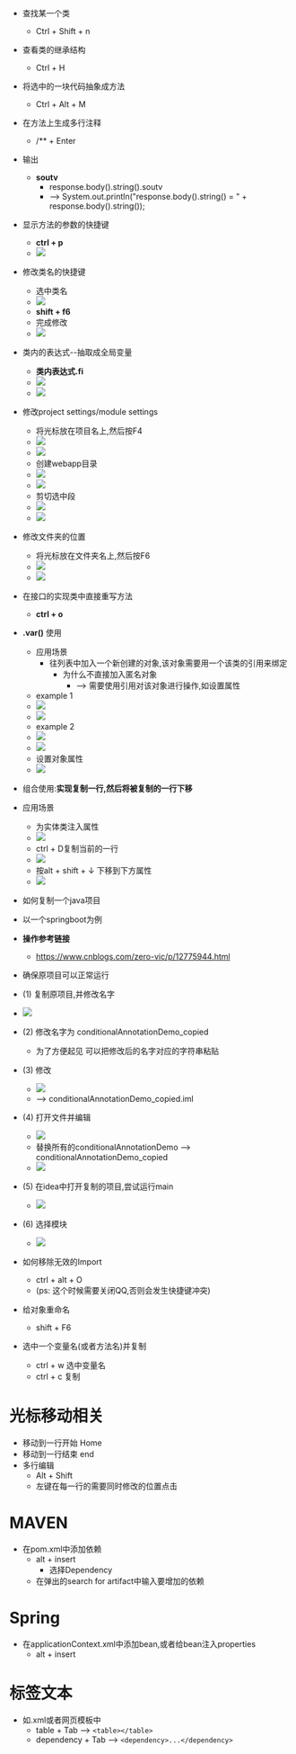 - 查找某一个类
  - Ctrl + Shift + n
- 查看类的继承结构
  - Ctrl + H
- 将选中的一块代码抽象成方法
  - Ctrl + Alt + M
- 在方法上生成多行注释
  - /** + Enter 
- 输出
  - **soutv**
    - response.body().string().soutv
    - --> System.out.println("response.body().string() = " + response.body().string());
 
- 显示方法的参数的快捷键
  - **ctrl + p** 
  - <img src ="./photos/shotcut/1.png"/>
- 修改类名的快捷键
  - 选中类名
  - <img src ="./photos/shotcut/2.png"/>
  - **shift + f6**
  - 完成修改
  - <img src ="./photos/shotcut/3.png"/>
- 类内的表达式--抽取成全局变量
  - **类内表达式.fi**
  - <img src ="./photos/shotcut/4.png"/>
  - <img src ="./photos/shotcut/5.png"/>

- 修改project settings/module settings
  - 将光标放在项目名上,然后按F4
  - <img src ="./photos/shotcut/6.png"/>
  - <img src ="./photos/shotcut/7.png"/>
  - 创建webapp目录
  - <img src ="./photos/shotcut/8.png"/>
  - <img src ="./photos/shotcut/9.png"/>
  - 剪切选中段
  - <img src ="./photos/shotcut/10.png"/>
  - <img src ="./photos/shotcut/11.png"/>

- 修改文件夹的位置
  - 将光标放在文件夹名上,然后按F6
  - <img src ="./photos/shotcut/12.png"/>  
  - <img src ="./photos/shotcut/13.png"/>  

- 在接口的实现类中直接重写方法
  - **ctrl + o**
- **.var()** 使用 
  - 应用场景
    - 往列表中加入一个新创建的对象,该对象需要用一个该类的引用来绑定
      - 为什么不直接加入匿名对象
        - --> 需要使用引用对该对象进行操作,如设置属性
  - example 1 
  - <img src ="./photos/shotcut/14.png"/>  
  - <img src ="./photos/shotcut/15.png"/>  
  - example 2
  - <img src ="./photos/shotcut/25.png"/> 
  - <img src ="./photos/shotcut/26.png"/>
  - 设置对象属性
  - <img src ="./photos/shotcut/27.png"/>
- 组合使用:**实现复制一行,然后将被复制的一行下移**
- 应用场景
  - 为实体类注入属性
  - <img src ="./photos/shotcut/16.png"/>
  - ctrl + D复制当前的一行
  - <img src ="./photos/shotcut/17.png"/>
  - 按alt + shift + ↓ 下移到下方属性
  - <img src ="./photos/shotcut/18.png"/>

- 如何复制一个java项目
- 以一个springboot为例
- **操作参考链接**
  - https://www.cnblogs.com/zero-vic/p/12775944.html
- 确保原项目可以正常运行
- (1) 复制原项目,并修改名字
- <img src ="./photos/shotcut/19.png"/>
- (2) 修改名字为 conditionalAnnotationDemo_copied 
  - 为了方便起见 可以把修改后的名字对应的字符串粘贴
- (3) 修改
  - <img src ="./photos/shotcut/20.png"/>
  - --> conditionalAnnotationDemo_copied.iml
- (4) 打开文件并编辑
  - <img src ="./photos/shotcut/21.png"/>
  - 替换所有的conditionalAnnotationDemo --> conditionalAnnotationDemo_copied
  - <img src ="./photos/shotcut/22.png"/>
- (5) 在idea中打开复制的项目,尝试运行main
  - <img src ="./photos/shotcut/23.png"/>
- (6) 选择模块
  - <img src ="./photos/shotcut/24.png"/>

- 如何移除无效的Import
  - ctrl + alt + O 
  - (ps: 这个时候需要关闭QQ,否则会发生快捷键冲突)

- 给对象重命名
  - shift + F6

- 选中一个变量名(或者方法名)并复制
  - ctrl + w 选中变量名
  - ctrl + c 复制
# 光标移动相关
- 移动到一行开始 Home
- 移动到一行结束 end
- 多行编辑
  - Alt + Shift
  - 左键在每一行的需要同时修改的位置点击
# MAVEN
- 在pom.xml中添加依赖
  - alt + insert
    - 选择Dependency
  - 在弹出的search for artifact中输入要增加的依赖  

# Spring
- 在applicationContext.xml中添加bean,或者给bean注入properties
  - alt + insert

# 标签文本
- 如.xml或者网页模板中
  - table + Tab --> ```<table></table>```
  - dependency + Tab --> ```<dependency>...</dependency>```